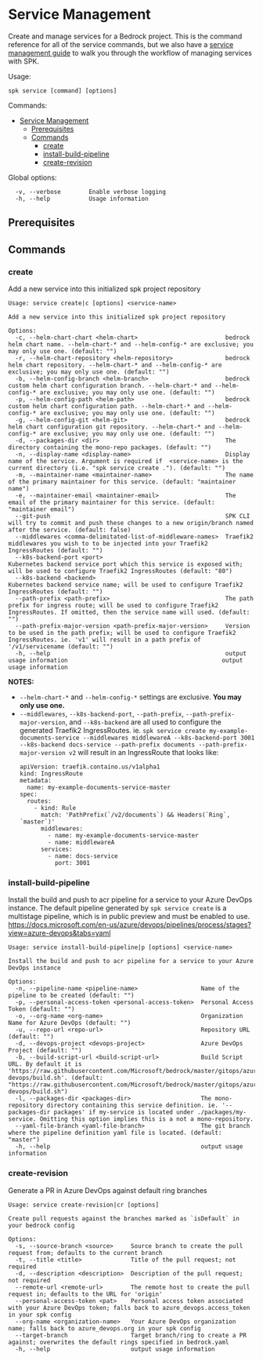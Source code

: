 # Service Management

Create and manage services for a Bedrock project. This is the command reference
for all of the service commands, but we also have a
[service management guide](./project-service-management-guide.md) to walk you
through the workflow of managing services with SPK.

Usage:

```
spk service [command] [options]
```

Commands:

- [Service Management](#service-management)
  - [Prerequisites](#prerequisites)
  - [Commands](#commands)
    - [create](#create)
    - [install-build-pipeline](#install-build-pipeline)
    - [create-revision](#create-revision)

Global options:

```
  -v, --verbose        Enable verbose logging
  -h, --help           Usage information
```

## Prerequisites

## Commands

### create

Add a new service into this initialized spk project repository

```
Usage: service create|c [options] <service-name>

Add a new service into this initialized spk project repository

Options:
  -c, --helm-chart-chart <helm-chart>                         bedrock helm chart name. --helm-chart-* and --helm-config-* are exclusive; you may only use one. (default: "")
  -r, --helm-chart-repository <helm-repository>               bedrock helm chart repository. --helm-chart-* and --helm-config-* are exclusive; you may only use one. (default: "")
  -b, --helm-config-branch <helm-branch>                      bedrock custom helm chart configuration branch. --helm-chart-* and --helm-config-* are exclusive; you may only use one. (default: "")
  -p, --helm-config-path <helm-path>                          bedrock custom helm chart configuration path. --helm-chart-* and --helm-config-* are exclusive; you may only use one. (default: "")
  -g, --helm-config-git <helm-git>                            bedrock helm chart configuration git repository. --helm-chart-* and --helm-config-* are exclusive; you may only use one. (default: "")
  -d, --packages-dir <dir>                                    The directory containing the mono-repo packages. (default: "")
  -n, --display-name <display-name>                           Display name of the service. Argument is required if  <service-name> is the current directory (i.e. "spk service create ."). (default: "")
  -m, --maintainer-name <maintainer-name>                     The name of the primary maintainer for this service. (default: "maintainer name")
  -e, --maintainer-email <maintainer-email>                   The email of the primary maintainer for this service. (default: "maintainer email")
  --git-push                                                  SPK CLI will try to commit and push these changes to a new origin/branch named after the service. (default: false)
  --middlewares <comma-delimitated-list-of-middleware-names>  Traefik2 middlewares you wish to to be injected into your Traefik2 IngressRoutes (default: "")
  --k8s-backend-port <port>                                   Kubernetes backend service port which this service is exposed with; will be used to configure Traefik2 IngressRoutes (default: "80")
  --k8s-backend <backend>                                     Kubernetes backend service name; will be used to configure Traefik2 IngressRoutes (default: "")
  --path-prefix <path-prefix>                                 The path prefix for ingress route; will be used to configure Traefik2 IngressRoutes. If omitted, then the service name will used. (default: "")
  --path-prefix-major-version <path-prefix-major-version>     Version to be used in the path prefix; will be used to configure Traefik2 IngressRoutes. ie. 'v1' will result in a path prefix of '/v1/servicename (default: "")
  -h, --help                                                  output usage information                                            output usage information
```

**NOTES:**

- `--helm-chart-*` and `--helm-config-*` settings are exclusive. **You may only
  use one.**
- `--middlewares`, `--k8s-backend-port`, `--path-prefix`,
  `--path-prefix-major-version`, and `--k8s-backend` are all used to configure
  the generated Traefik2 IngressRoutes. ie.
  `spk service create my-example-documents-service --middlewares middlewareA --k8s-backend-port 3001 --k8s-backend docs-service --path-prefix documents --path-prefix-major-version v2`
  will result in an IngressRoute that looks like:
  ```
  apiVersion: traefik.containo.us/v1alpha1
  kind: IngressRoute
  metadata:
    name: my-example-documents-service-master
  spec:
    routes:
      - kind: Rule
        match: 'PathPrefix(`/v2/documents`) && Headers(`Ring`, `master`)'
        middlewares:
          - name: my-example-documents-service-master
          - name: middlewareA
        services:
          - name: docs-service
            port: 3001
  ```

### install-build-pipeline

Install the build and push to acr pipeline for a service to your Azure DevOps
instance. The default pipeline generated by `spk service create` is a multistage
pipeline, which is in public preview and must be enabled to use.
https://docs.microsoft.com/en-us/azure/devops/pipelines/process/stages?view=azure-devops&tabs=yaml

```
Usage: service install-build-pipeline|p [options] <service-name>

Install the build and push to acr pipeline for a service to your Azure DevOps instance

Options:
  -n, --pipeline-name <pipeline-name>                  Name of the pipeline to be created (default: "")
  -p, --personal-access-token <personal-access-token>  Personal Access Token (default: "")
  -o, --org-name <org-name>                            Organization Name for Azure DevOps (default: "")
  -u, --repo-url <repo-url>                            Repository URL (default: "")
  -d, --devops-project <devops-project>                Azure DevOps Project (default: "")
  -b, --build-script-url <build-script-url>            Build Script URL. By default it is 'https://raw.githubusercontent.com/Microsoft/bedrock/master/gitops/azure-devops/build.sh'. (default: "https://raw.githubusercontent.com/Microsoft/bedrock/master/gitops/azure-devops/build.sh")
  -l, --packages-dir <packages-dir>                    The mono-repository directory containing this service definition. ie. '--packages-dir packages' if my-service is located under ./packages/my-service. Omitting this option implies this is a not a mono-repository.
  --yaml-file-branch <yaml-file-branch>                The git branch where the pipeline definition yaml file is located. (default: "master")
  -h, --help                                           output usage information
```

### create-revision

Generate a PR in Azure DevOps against default ring branches

```
Usage: service create-revision|cr [options]

Create pull requests against the branches marked as `isDefault` in your bedrock config

Options:
  -s, --source-branch <source>     Source branch to create the pull request from; defaults to the current branch
  -t, --title <title>              Title of the pull request; not required
  -d, --description <description>  Description of the pull request; not required
  --remote-url <remote-url>        The remote host to create the pull request in; defaults to the URL for 'origin'
  --personal-access-token <pat>    Personal access token associated with your Azure DevOps token; falls back to azure_devops.access_token in your spk config
  --org-name <organization-name>   Your Azure DevOps organization name; falls back to azure_devops.org in your spk config
  --target-branch                  Target branch/ring to create a PR against; overwrites the default rings specified in bedrock.yaml
  -h, --help                       output usage information
```
